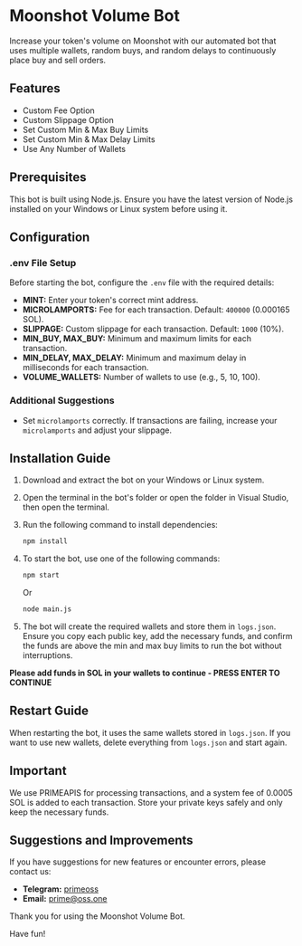 # Moonshot Volume Bot

Increase your token's volume on Moonshot with our automated bot that uses multiple wallets, random buys, and random delays to continuously place buy and sell orders. 

## Features

- Custom Fee Option
- Custom Slippage Option
- Set Custom Min & Max Buy Limits
- Set Custom Min & Max Delay Limits
- Use Any Number of Wallets

## Prerequisites

This bot is built using Node.js. Ensure you have the latest version of Node.js installed on your Windows or Linux system before using it.

## Configuration

### .env File Setup

Before starting the bot, configure the `.env` file with the required details:

- **MINT:** Enter your token's correct mint address.
- **MICROLAMPORTS:** Fee for each transaction. Default: `400000` (0.000165 SOL).
- **SLIPPAGE:** Custom slippage for each transaction. Default: `1000` (10%).
- **MIN_BUY, MAX_BUY:** Minimum and maximum limits for each transaction.
- **MIN_DELAY, MAX_DELAY:** Minimum and maximum delay in milliseconds for each transaction.
- **VOLUME_WALLETS:** Number of wallets to use (e.g., 5, 10, 100).

### Additional Suggestions

- Set `microlamports` correctly. If transactions are failing, increase your `microlamports` and adjust your slippage.

## Installation Guide

1. Download and extract the bot on your Windows or Linux system.
2. Open the terminal in the bot's folder or open the folder in Visual Studio, then open the terminal.
3. Run the following command to install dependencies:
   ```sh
   npm install
   ```
4. To start the bot, use one of the following commands:
   ```sh
   npm start
   ```
   Or
   ```sh
   node main.js
   ```

5. The bot will create the required wallets and store them in `logs.json`. Ensure you copy each public key, add the necessary funds, and confirm the funds are above the min and max buy limits to run the bot without interruptions.

**Please add funds in SOL in your wallets to continue - PRESS ENTER TO CONTINUE**

## Restart Guide

When restarting the bot, it uses the same wallets stored in `logs.json`. If you want to use new wallets, delete everything from `logs.json` and start again.

## Important

We use PRIMEAPIS for processing transactions, and a system fee of 0.0005 SOL is added to each transaction. Store your private keys safely and only keep the necessary funds.

## Suggestions and Improvements

If you have suggestions for new features or encounter errors, please contact us:

- **Telegram:** [primeoss](https://t.me/primeoss)
- **Email:** [prime@oss.one](mailto:prime@oss.one)

Thank you for using the Moonshot Volume Bot.

Have fun!
